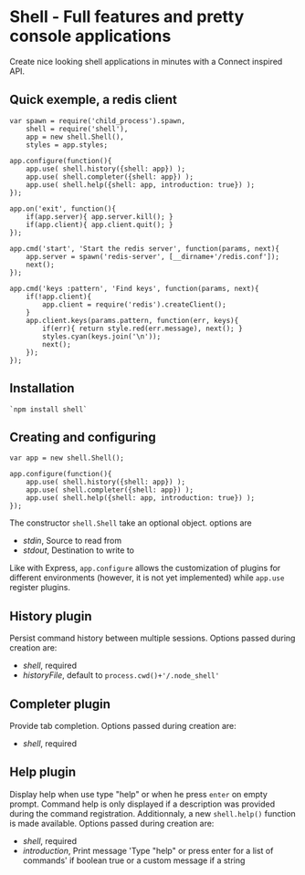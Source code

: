 # Shell - Full features and pretty console applications

Create nice looking shell applications in minutes with a Connect inspired API.

## Quick exemple, a redis client

    var spawn = require('child_process').spawn,
    	shell = require('shell'),
    	app = new shell.Shell(),
    	styles = app.styles;
    
	app.configure(function(){
		app.use( shell.history({shell: app}) );
		app.use( shell.completer({shell: app}) );
		app.use( shell.help({shell: app, introduction: true}) );
	});
	
	app.on('exit', function(){
		if(app.server){ app.server.kill(); }
		if(app.client){ app.client.quit(); }
	});
	
	app.cmd('start', 'Start the redis server', function(params, next){
		app.server = spawn('redis-server', [__dirname+'/redis.conf']);
		next();
	});
	
	app.cmd('keys :pattern', 'Find keys', function(params, next){
		if(!app.client){
			app.client = require('redis').createClient();
		}
		app.client.keys(params.pattern, function(err, keys){
			if(err){ return style.red(err.message), next(); }
			styles.cyan(keys.join('\n'));
			next();
		});
	});

## Installation

	`npm install shell`

## Creating and configuring

	var app = new shell.Shell();
	
	app.configure(function(){
		app.use( shell.history({shell: app}) );
		app.use( shell.completer({shell: app}) );
		app.use( shell.help({shell: app, introduction: true}) );
	});

The constructor `shell.Shell` take an optional object. options are
-	*stdin*, Source to read from
-	*stdout*, Destination to write to

Like with Express, `app.configure` allows the customization of plugins for different environments (however, it is not yet implemented) while `app.use` register plugins.

## History plugin

Persist command history between multiple sessions. Options passed during creation are:
-	*shell*, required
-	*historyFile*, default to `process.cwd()+'/.node_shell'`

## Completer plugin

Provide tab completion. Options passed during creation are:
-	*shell*, required

## Help plugin

Display help when use type "help" or when he press `enter` on empty prompt. Command help is only displayed if a description was provided during the command registration. Additionnaly, a new `shell.help()` function is made available. Options passed during creation are:
-	*shell*, required
-	*introduction*, Print message 'Type "help" or press enter for a list of commands' if boolean true or a custom message if a string


